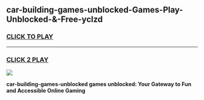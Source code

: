 
## car-building-games-unblocked-Games-Play-Unblocked-&-Free-yclzd
<h3>
<a href="https://premium76.site?title=car-building-games-unblocked&ref=24A">CLICK TO PLAY</a></h3>
<hr>

<h3>
<a href="https://premium76.site?title=car-building-games-unblocked&ref=24A">CLICK 2 PLAY</a>
  
</h3>

<a href="https://premium76.site?title=car-building-games-unblocked&ref=24A"><img src="https://clearcache.store/games.png"></a>


**car-building-games-unblocked games unblocked: Your Gateway to Fun and Accessible Online Gaming**
